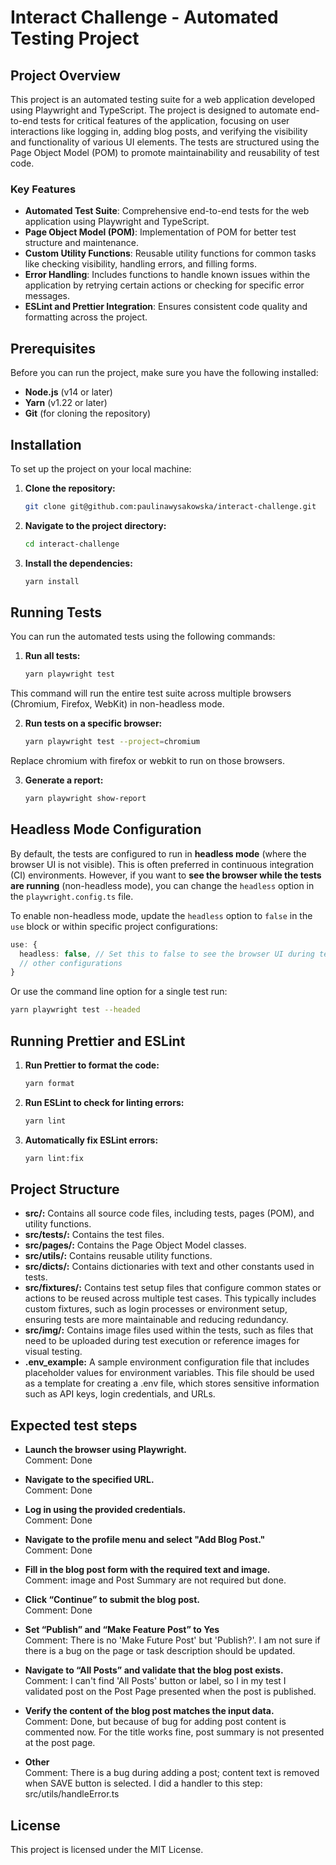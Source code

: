 # Interact Challenge - Automated Testing Project

## Project Overview

This project is an automated testing suite for a web application developed using Playwright and TypeScript. The project is designed to automate end-to-end tests for critical features of the application, focusing on user interactions like logging in, adding blog posts, and verifying the visibility and functionality of various UI elements. The tests are structured using the Page Object Model (POM) to promote maintainability and reusability of test code.

### Key Features

- **Automated Test Suite**: Comprehensive end-to-end tests for the web application using Playwright and TypeScript.
- **Page Object Model (POM)**: Implementation of POM for better test structure and maintenance.
- **Custom Utility Functions**: Reusable utility functions for common tasks like checking visibility, handling errors, and filling forms.
- **Error Handling**: Includes functions to handle known issues within the application by retrying certain actions or checking for specific error messages.
- **ESLint and Prettier Integration**: Ensures consistent code quality and formatting across the project.

## Prerequisites

Before you can run the project, make sure you have the following installed:
- **Node.js** (v14 or later)
- **Yarn** (v1.22 or later)
- **Git** (for cloning the repository)

## Installation
To set up the project on your local machine:

1. **Clone the repository:**
   ```bash
   git clone git@github.com:paulinawysakowska/interact-challenge.git

2. **Navigate to the project directory:**

   ```bash
   cd interact-challenge

3. **Install the dependencies:**
   ```bash
   yarn install

## Running Tests
You can run the automated tests using the following commands:

1. **Run all tests:** 
   ```bash
   yarn playwright test
   
This command will run the entire test suite across multiple browsers (Chromium, Firefox, WebKit) in non-headless mode.

2. **Run tests on a specific browser:** 

   ```bash
   yarn playwright test --project=chromium

Replace chromium with firefox or webkit to run on those browsers.

3. **Generate a report:**

   ```bash
   yarn playwright show-report

## Headless Mode Configuration

By default, the tests are configured to run in **headless mode** (where the browser UI is not visible). This is often preferred in continuous integration (CI) environments. However, if you want to **see the browser while the tests are running** (non-headless mode), you can change the `headless` option in the `playwright.config.ts` file.

To enable non-headless mode, update the `headless` option to `false` in the `use` block or within specific project configurations:

```typescript
use: {
  headless: false, // Set this to false to see the browser UI during tests
  // other configurations
}
```

Or use the command line option for a single test run:
```bash
yarn playwright test --headed
```


## Running Prettier and ESLint

1. **Run Prettier to format the code:**
   ```bash
   yarn format

2. **Run ESLint to check for linting errors:**
    ```bash
    yarn lint

3. **Automatically fix ESLint errors:**
    ```bash
    yarn lint:fix

## Project Structure

- **src/:** Contains all source code files, including tests, pages (POM), and utility functions.
- **src/tests/:** Contains the test files.
- **src/pages/:** Contains the Page Object Model classes.
- **src/utils/:** Contains reusable utility functions.
- **src/dicts/:** Contains dictionaries with text and other constants used in tests.
- **src/fixtures/:** Contains test setup files that configure common states or actions to be reused across multiple test cases. This typically includes custom fixtures, such as login processes or environment setup, ensuring tests are more maintainable and reducing redundancy.
- **src/img/:** Contains image files used within the tests, such as files that need to be uploaded during test execution or reference images for visual testing.
- **.env_example:** A sample environment configuration file that includes placeholder values for environment variables. This file should be used as a template for creating a .env file, which stores sensitive information such as API keys, login credentials, and URLs.

## Expected test steps

- **Launch the browser using Playwright.**
<br>Comment: Done

- **Navigate to the specified URL.**
<br>Comment: Done

- **Log in using the provided credentials.**
<br>Comment: Done

- **Navigate to the profile menu and select "Add Blog Post."**
<br>Comment: Done

- **Fill in the blog post form with the required text and image.**
<br>Comment: image and Post Summary are not required but done. 

- **Click “Continue” to submit the blog post.**
<br>Comment: Done

- **Set “Publish” and “Make Feature Post” to Yes**
<br>Comment: There is no 'Make Future Post' but 'Publish?'. I am not sure if there is a bug on the page or task description should be updated. 

- **Navigate to “All Posts” and validate that the blog post exists.**
<br>Comment: I can't find 'All Posts' button or label, so I in my test I validated post on the Post Page presented when the post is published. 

- **Verify the content of the blog post matches the input data.**
<br>Comment: Done, but because of bug for adding post content is commented now. For the title works fine, post summary is not presented at the post page. 

- **Other**
<br> Comment: There is a bug during adding a post; content text is removed when SAVE button is selected. I did a handler to this step: src/utils/handleError.ts



## License
This project is licensed under the MIT License.
